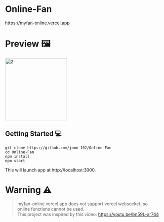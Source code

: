 # Online-Fan 

https://myfan-online.vercel.app

# Preview 🖼️
<img alt="2" width="200" src="https://i.imgur.com/navujSs_d.webp?maxwidth=760&fidelity=grand">   

## Getting Started 💻 
```shell
git clone https://github.com/joon-102/Online-Fan
cd Online-Fan
npm install
npm start
```
This will launch app at http://localhost:3000.

# Warning ⚠️
> myfan-online.vercel.app does not support vercel websocket, so online functions cannot be used.  
> This project was inspired by this video: https://youtu.be/bn59L-ar744
